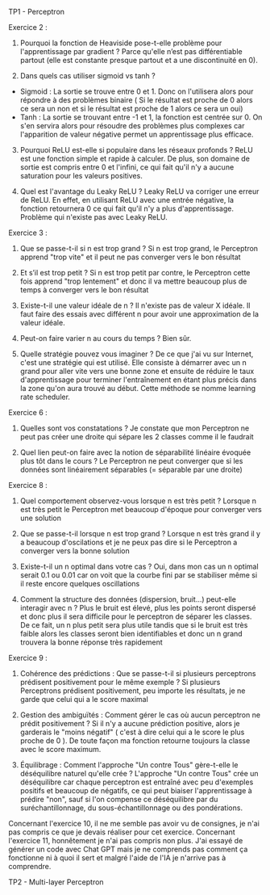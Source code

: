TP1 - Perceptron

Exercice 2 :

1. Pourquoi la fonction de Heaviside pose-t-elle problème pour l'apprentissage par gradient ?
   Parce qu'elle n’est pas différentiable partout (elle est constante presque partout et a une discontinuité en 0).

2. Dans quels cas utiliser sigmoid vs tanh ?

- Sigmoid : La sortie se trouve entre 0 et 1. Donc on l'utilisera alors pour répondre à des problèmes binaire ( Si le résultat est proche de 0 alors ce sera un non et si le résultat est proche de 1 alors ce sera un oui)
- Tanh : La sortie se trouvant entre -1 et 1, la fonction est centrée sur 0. On s'en servira alors pour résoudre des problèmes plus complexes car l'apparition de valeur négative permet un apprentissage plus efficace.

3. Pourquoi ReLU est-elle si populaire dans les réseaux profonds ?
   ReLU est une fonction simple et rapide à calculer. De plus, son domaine de sortie est compris entre 0 et l'infini, ce qui fait qu'il n'y a aucune saturation pour les valeurs positives.

4. Quel est l'avantage du Leaky ReLU ?
   Leaky ReLU va corriger une erreur de ReLU. En effet, en utilisant ReLU avec une entrée négative, la fonction retournera 0 ce qui fait qu'il n'y a plus d'apprentissage. Problème qui n'existe pas avec Leaky ReLU.

Exercice 3 :

1. Que se passe-t-il si n est trop grand ?
   Si n est trop grand, le Perceptron apprend "trop vite" et il peut ne pas converger vers le bon résultat

2. Et s’il est trop petit ?
   Si n est trop petit par contre, le Perceptron cette fois apprend "trop lentement" et donc il va mettre beaucoup plus de temps à converger vers le bon résultat

3. Existe-t-il une valeur idéale de n ?
   Il n'existe pas de valeur X idéale. Il faut faire des essais avec différent n pour avoir une approximation de la valeur idéale.

4. Peut-on faire varier n au cours du temps ?
   Bien sûr.

5. Quelle stratégie pouvez vous imaginer ?
   De ce que j'ai vu sur Internet, c'est une stratégie qui est utilisé. Elle consiste à démarrer avec un n grand pour aller vite vers une bonne zone et ensuite de réduire le taux d'apprentissage pour terminer l'entraînement en étant plus précis dans la zone qu'on aura trouvé au début. Cette méthode se nomme learning rate scheduler.

Exercice 6 :

1. Quelles sont vos constatations ?
   Je constate que mon Perceptron ne peut pas créer une droite qui sépare les 2 classes comme il le faudrait

2. Quel lien peut-on faire avec la notion de séparabilité linéaire évoquée plus tôt dans le cours ?
   Le Perceptron ne peut converger que si les données sont linéairement séparables (= séparable par une droite)

Exercice 8 :

1. Quel comportement observez-vous lorsque n est très petit ?
   Lorsque n est très petit le Perceptron met beaucoup d'époque pour converger vers une solution

2. Que se passe-t-il lorsque n est trop grand ?
   Lorsque n est très grand il y a beaucoup d'oscilations et je ne peux pas dire si le Perceptron a converger vers la bonne solution

3. Existe-t-il un n optimal dans votre cas ?
   Oui, dans mon cas un n optimal serait 0.1 ou 0.01 car on voit que la courbe fini par se stabiliser même si il reste encore quelques oscillations

4. Comment la structure des données (dispersion, bruit…) peut-elle interagir avec n ?
   Plus le bruit est élevé, plus les points seront dispersé et donc plus il sera difficile pour le perceptron de séparer les classes. De ce fait, un n plus petit sera plus utile tandis que si le bruit est très faible alors les classes seront bien identifiables et donc un n grand trouvera la bonne réponse très rapidement

Exercice 9 :

1. Cohérence des prédictions : Que se passe-t-il si plusieurs perceptrons prédisent positivement pour le même exemple ?
   Si plusieurs Perceptrons prédisent positivement, peu importe les résultats, je ne garde que celui qui a le score maximal

2. Gestion des ambiguïtés : Comment gérer le cas où aucun perceptron ne prédit positivement ?
   Si il n'y a aucune prédiction positive, alors je garderais le "moins négatif" ( c'est à dire celui qui a le score le plus proche de 0 ). De toute façon ma fonction retourne toujours la classe avec le score maximum.

3. Équilibrage : Comment l'approche "Un contre Tous" gère-t-elle le déséquilibre naturel qu'elle crée ?
   L'approche "Un contre Tous" crée un déséquilibre car chaque perceptron est entraîné avec peu d'exemples positifs et beaucoup de négatifs, ce qui peut biaiser l'apprentissage à prédire "non", sauf si l'on compense ce déséquilibre par du suréchantillonnage, du sous-échantillonnage ou des pondérations.

Concernant l'exercice 10, il ne me semble pas avoir vu de consignes, je n'ai pas compris ce que je devais réaliser pour cet exercice.
Concernant l'exercice 11, honnêtement je n'ai pas compris non plus. J'ai essayé de générer un code avec Chat GPT mais je ne comprends pas comment ça fonctionne ni à quoi il sert et malgré l'aide de l'IA je n'arrive pas à comprendre.

TP2 - Multi-layer Perceptron
